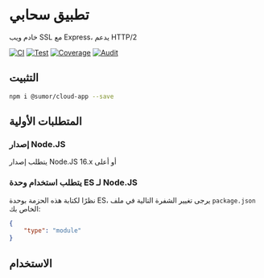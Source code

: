 # تطبيق سحابي
خادم ويب SSL مع Express، يدعم HTTP/2

[![CI](https://github.com/sumor-cloud/cloud-app/actions/workflows/ci.yml/badge.svg)](https://github.com/sumor-cloud/cloud-app/actions/workflows/ci.yml)
[![Test](https://github.com/sumor-cloud/cloud-app/actions/workflows/ut.yml/badge.svg)](https://github.com/sumor-cloud/cloud-app/actions/workflows/ut.yml)
[![Coverage](https://github.com/sumor-cloud/cloud-app/actions/workflows/coverage.yml/badge.svg)](https://github.com/sumor-cloud/cloud-app/actions/workflows/coverage.yml)
[![Audit](https://github.com/sumor-cloud/cloud-app/actions/workflows/audit.yml/badge.svg)](https://github.com/sumor-cloud/cloud-app/actions/workflows/audit.yml)

## التثبيت
```bash
npm i @sumor/cloud-app --save
```

## المتطلبات الأولية

### إصدار Node.JS
يتطلب إصدار Node.JS 16.x أو أعلى

### يتطلب استخدام وحدة ES لـ Node.JS
نظرًا لكتابة هذه الحزمة بوحدة ES،
يرجى تغيير الشفرة التالية في ملف `package.json` الخاص بك:
```json
{
    "type": "module"
}
```

## الاستخدام